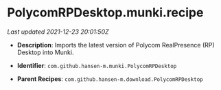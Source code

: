 # PolycomRPDesktop.munki.recipe

_Last updated 2021-12-23 20:01:50Z_

- **Description**: Imports the latest version of Polycom RealPresence (RP) Desktop into Munki.

- **Identifier**: `com.github.hansen-m.munki.PolycomRPDesktop`

- **Parent Recipes**: `com.github.hansen-m.download.PolycomRPDesktop`
